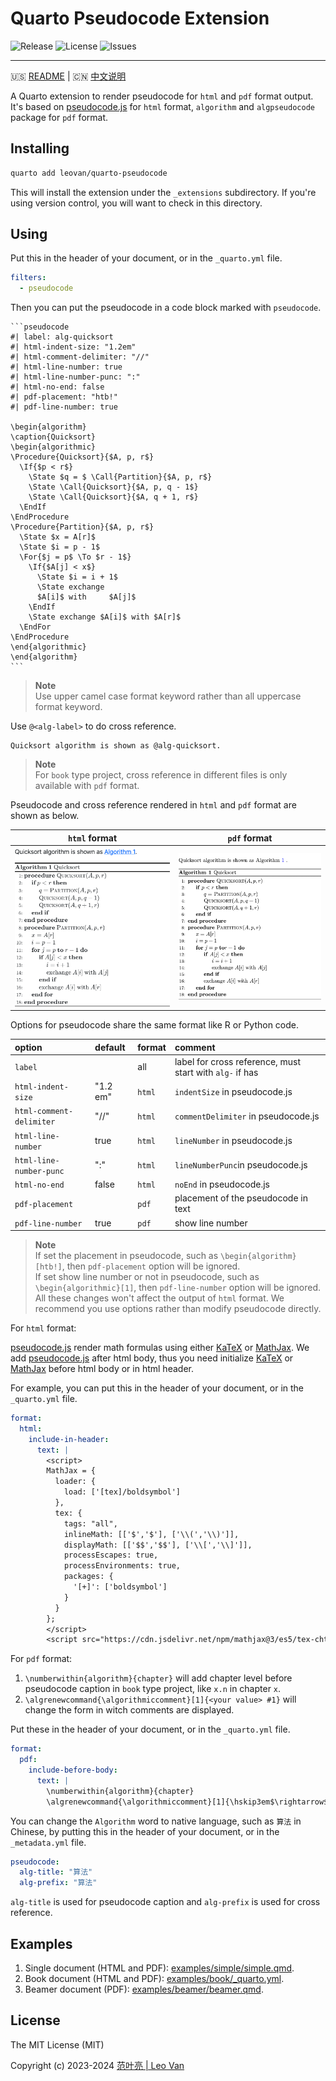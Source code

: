 # Quarto Pseudocode Extension

![Release](https://img.shields.io/github/release/leovan/quarto-pseudocode.svg)
![License](https://img.shields.io/github/license/leovan/quarto-pseudocode.svg)
![Issues](https://img.shields.io/github/issues/leovan/quarto-pseudocode.svg)

---

🇺🇸 [README](README.md) | 🇨🇳 [中文说明](README.zh.md)

A Quarto extension to render pseudocode for `html` and `pdf` format output. It's based on [pseudocode.js](https://github.com/SaswatPadhi/pseudocode.js) for `html` format, `algorithm` and `algpseudocode` package for `pdf` format.

## Installing

```bash
quarto add leovan/quarto-pseudocode
```

This will install the extension under the `_extensions` subdirectory. If you're using version control, you will want to check in this directory.

## Using

Put this in the header of your document, or in the `_quarto.yml` file.

```yml
filters:
  - pseudocode
```

Then you can put the pseudocode in a code block marked with `pseudocode`.

````
```pseudocode
#| label: alg-quicksort
#| html-indent-size: "1.2em"
#| html-comment-delimiter: "//"
#| html-line-number: true
#| html-line-number-punc: ":"
#| html-no-end: false
#| pdf-placement: "htb!"
#| pdf-line-number: true

\begin{algorithm}
\caption{Quicksort}
\begin{algorithmic}
\Procedure{Quicksort}{$A, p, r$}
  \If{$p < r$}
    \State $q = $ \Call{Partition}{$A, p, r$}
    \State \Call{Quicksort}{$A, p, q - 1$}
    \State \Call{Quicksort}{$A, q + 1, r$}
  \EndIf
\EndProcedure
\Procedure{Partition}{$A, p, r$}
  \State $x = A[r]$
  \State $i = p - 1$
  \For{$j = p$ \To $r - 1$}
    \If{$A[j] < x$}
      \State $i = i + 1$
      \State exchange
      $A[i]$ with     $A[j]$
    \EndIf
    \State exchange $A[i]$ with $A[r]$
  \EndFor
\EndProcedure
\end{algorithmic}
\end{algorithm}
```
````

> **Note**  
> Use upper camel case format keyword rather than all uppercase format keyword.

Use `@<alg-label>` to do cross reference.

```
Quicksort algorithm is shown as @alg-quicksort.
```

> **Note**  
> For `book` type project, cross reference in different files is only available with `pdf` format.

Pseudocode and cross reference rendered in `html` and `pdf` format are shown as below.

| `html` format                    | `pdf` format                    |
| :------------------------------: | :-----------------------------: |
| ![](screenshots/html-format.png) | ![](screenshots/pdf-format.png) |

Options for pseudocode share the same format like R or Python code.

| option                   | default  | format | comment                                                  |
| :----------------------- | :------- | :----- | :------------------------------------------------------- |
| `label`                  |          | all    | label for cross reference, must start with `alg-` if has |
| `html-indent-size`       | "1.2 em" | `html` | `indentSize` in pseudocode.js                            |
| `html-comment-delimiter` | "//"     | `html` | `commentDelimiter` in pseudocode.js                      |
| `html-line-number`       | true     | `html` | `lineNumber` in pseudocode.js                            |
| `html-line-number-punc`  | ":"      | `html` | `lineNumberPunc`in pseudocode.js                         |
| `html-no-end`            | false    | `html` | `noEnd` in pseudocode.js                                 |
| `pdf-placement`          |          | `pdf`  | placement of the pseudocode in text                      |
| `pdf-line-number`        | true     | `pdf`  | show line number                                         |

> **Note**  
> If set the placement in pseudocode, such as `\begin{algorithm}[htb!]`, then `pdf-placement` option will be ignored.  
> If set show line number or not in pseudocode, such as `\begin{algorithmic}[1]`, then `pdf-line-number` option will be ignored.  
> All these changes won't affect the output of `html` format. We recommend you use options rather than modify pseudocode directly.

For `html` format:

[pseudocode.js](https://github.com/SaswatPadhi/pseudocode.js) render math formulas using either [KaTeX](https://katex.org/) or [MathJax](https://www.mathjax.org/). We add [pseudocode.js](https://github.com/SaswatPadhi/pseudocode.js) after html body, thus you need initialize [KaTeX](https://katex.org/) or [MathJax](https://www.mathjax.org/) before html body or in html header.

For example, you can put this in the header of your document, or in the `_quarto.yml` file.

```yml
format:
  html:
    include-in-header:
      text: |
        <script>
        MathJax = {
          loader: {
            load: ['[tex]/boldsymbol']
          },
          tex: {
            tags: "all",
            inlineMath: [['$','$'], ['\\(','\\)']],
            displayMath: [['$$','$$'], ['\\[','\\]']],
            processEscapes: true,
            processEnvironments: true,
            packages: {
              '[+]': ['boldsymbol']
            }
          }
        };
        </script>
        <script src="https://cdn.jsdelivr.net/npm/mathjax@3/es5/tex-chtml-full.js" type="text/javascript"></script>
```

For `pdf` format:

1. `\numberwithin{algorithm}{chapter}` will add chapter level before pseudocode caption in `book` type project, like `x.n` in chapter `x`.
2. `\algrenewcommand{\algorithmiccomment}[1]{<your value> #1}` will change the form in witch comments are displayed.

Put these in the header of your document, or in the `_quarto.yml` file.

```yml
format:
  pdf:
    include-before-body:
      text: |
        \numberwithin{algorithm}{chapter}
        \algrenewcommand{\algorithmiccomment}[1]{\hskip3em$\rightarrow$ #1}
```

You can change the `Algorithm` word to native language, such as `算法` in Chinese, by putting this in the header of your document, or in the `_metadata.yml` file.

```yml
pseudocode:
  alg-title: "算法"
  alg-prefix: "算法"
```

`alg-title` is used for pseudocode caption and `alg-prefix` is used for cross reference.

## Examples

1. Single document (HTML and PDF): [examples/simple/simple.qmd](examples/simple/simple.qmd).
2. Book document (HTML and PDF): [examples/book/_quarto.yml](examples/book/_quarto.yml).
3. Beamer document (PDF): [examples/beamer/beamer.qmd](examples/beamer/beamer.qmd).

## License

The MIT License (MIT)

Copyright (c) 2023-2024 [范叶亮 | Leo Van](https://leovan.me)
